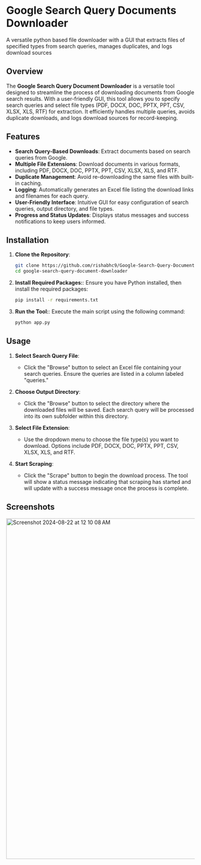 # Google Search Query Documents Downloader
 A versatile python based file downloader with a GUI that extracts files of specified types from search queries, manages duplicates, and logs download sources
 
## Overview

The **Google Search Query Document Downloader** is a versatile tool designed to streamline the process of downloading documents from Google search results. With a user-friendly GUI, this tool allows you to specify search queries and select file types (PDF, DOCX, DOC, PPTX, PPT, CSV, XLSX, XLS, RTF) for extraction. It efficiently handles multiple queries, avoids duplicate downloads, and logs download sources for record-keeping.

## Features

- **Search Query-Based Downloads**: Extract documents based on search queries from Google.
- **Multiple File Extensions**: Download documents in various formats, including PDF, DOCX, DOC, PPTX, PPT, CSV, XLSX, XLS, and RTF.
- **Duplicate Management**: Avoid re-downloading the same files with built-in caching.
- **Logging**: Automatically generates an Excel file listing the download links and filenames for each query.
- **User-Friendly Interface**: Intuitive GUI for easy configuration of search queries, output directory, and file types.
- **Progress and Status Updates**: Displays status messages and success notifications to keep users informed.

## Installation

1. **Clone the Repository**:
   
   ```bash
   git clone https://github.com/rishabhc9/Google-Search-Query-Documents-Downloader.git
   cd google-search-query-document-downloader
   ```
   
3. **Install Required Packages:**:
Ensure you have Python installed, then install the required packages:

   ```bash
   pip install -r requirements.txt
   ```
   
5. **Run the Tool:**:
Execute the main script using the following command:

   ```bash
   python app.py
   ```

## Usage

1. **Select Search Query File**: 
   - Click the "Browse" button to select an Excel file containing your search queries. Ensure the queries are listed in a column labeled "queries."

2. **Choose Output Directory**:
   - Click the "Browse" button to select the directory where the downloaded files will be saved. Each search query will be processed into its own subfolder within this directory.

3. **Select File Extension**:
   - Use the dropdown menu to choose the file type(s) you want to download. Options include PDF, DOCX, DOC, PPTX, PPT, CSV, XLSX, XLS, and RTF.

4. **Start Scraping**:
   - Click the "Scrape" button to begin the download process. The tool will show a status message indicating that scraping has started and will update with a success message once the process is complete.

## Screenshots
<img width="908" alt="Screenshot 2024-08-22 at 12 10 08 AM" src="https://github.com/user-attachments/assets/9447f759-8620-432e-a630-f5348644efef">



